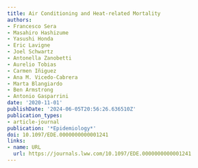 ```yaml
---
title: Air Conditioning and Heat-related Mortality
authors:
- Francesco Sera
- Masahiro Hashizume
- Yasushi Honda
- Eric Lavigne
- Joel Schwartz
- Antonella Zanobetti
- Aurelio Tobias
- Carmen Iñiguez
- Ana M. Vicedo-Cabrera
- Marta Blangiardo
- Ben Armstrong
- Antonio Gasparrini
date: '2020-11-01'
publishDate: '2024-06-05T20:56:26.636510Z'
publication_types:
- article-journal
publication: '*Epidemiology*'
doi: 10.1097/EDE.0000000000001241
links:
- name: URL
  url: https://journals.lww.com/10.1097/EDE.0000000000001241
---
```

